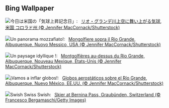 ## Bing Wallpaper
![](https://www.bing.com/th?id=OHR.BalloonDay_JA-JP2573832501_UHD.jpg&w=1000)今日は米国の「気球上昇記念日」:&nbsp;&ensp;[リオ・グランデ川上空に舞い上がる気球, 米国 コロラド州 (© Jennifer MacCornack/Shutterstock)](https://www.bing.com/th?id=OHR.BalloonDay_JA-JP2573832501_UHD.jpg)
<br><br/>
![](https://www.bing.com/th?id=OHR.BalloonDay_IT-IT9345867684_UHD.jpg&w=1000)Un panorama mozzafiato!:&nbsp;&ensp;[Mongolfiere sopra il Rio Grande, Albuquerque, Nuovo Messico, USA (© Jennifer MacCornack/Shutterstock)](https://www.bing.com/th?id=OHR.BalloonDay_IT-IT9345867684_UHD.jpg)
<br><br/>
![](https://www.bing.com/th?id=OHR.BalloonDay_FR-FR1975351459_UHD.jpg&w=1000)Un paysage idyllique !:&nbsp;&ensp;[Montgolfières au-dessus du Rio Grande, Albuquerque, Nouveau Mexique, États-Unis (© Jennifer MacCornack/Shutterstock)](https://www.bing.com/th?id=OHR.BalloonDay_FR-FR1975351459_UHD.jpg)
<br><br/>
![](https://www.bing.com/th?id=OHR.BalloonDay_ES-ES6385510449_UHD.jpg&w=1000)¡Vamos a inflar globos!:&nbsp;&ensp;[Globos aerostáticos sobre el Río Grande, Albuquerque, Nuevo México, EE.UU. (© Jennifer MacCornack/Shutterstock)](https://www.bing.com/th?id=OHR.BalloonDay_ES-ES6385510449_UHD.jpg)
<br><br/>
![](https://www.bing.com/th?id=OHR.BerninaPass_EN-GB1258077580_UHD.jpg&w=1000)Swish Swiss Swish:&nbsp;&ensp;[Skier at Bernina Pass, Graubünden, Switzerland (© Francesco Bergamaschi/Getty Images)](https://www.bing.com/th?id=OHR.BerninaPass_EN-GB1258077580_UHD.jpg)
<br><br/>
